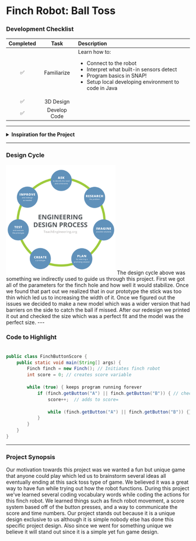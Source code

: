 # Finch Robot: Ball Toss

### Development Checklist

| Completed | Task         | Description |
|:---------:| :-----------:|:------------|
|    ✅     | Familiarize  | Learn how to: <ul><li>Connect to the robot</li><li>Interpret what built-in sensors detect</li><li>Program basics in SNAP!</li><li>Setup local developing environment to code in Java</li></ul>|
|    ✅     | 3D Design    |             |
|    ✅     | Develop Code |             |

---

<details>
<summary><strong>Inspiration for the Project</strong></summary>

Initially we wanted to go for something unique which led us to initially choosing a custom built maze which would be solved by moving a partially stable object so as the robot moves the ball would move within the maze. Although it was too unrealistic and we scrapped the idea. Later to do something unique we decided to do a corn hole toss but with balls.
</details>

---

### Design Cycle
<img src="design_cycle.png" alt="design cycle" width="300" height="300">
The design cycle above was something we indirectly used to guide us through this project. First we got all of the parameters for the finch hole and how well it would stabilize. Once we found that part out we realized that in our prototype the stick was too thin which led us to increasing the width of it. Once we figured out the issues we decided to make a new model which was a wider version that had barriers on the side to catch the ball if missed. After our redesign we printed it out and checked the size which was a perfect fit and the model was the perfect size.
---

### Code to Highlight
``` java

public class FinchButtonScore {
    public static void main(String[] args) {
        Finch finch = new Finch(); // Initiates finch robot
        int score = 0; // creates score variable

        while (true) { keeps program running forever
            if (finch.getButton("A") || finch.getButton("B")) { // checks if either button is pressed
                score++;  // adds to score=

                while (finch.getButton("A") || finch.getButton("B")) {} // the program wont do anything if it is held
            }
        }
    }
}

```

---
### Project Synopsis
Our motivation towards this project was we wanted a fun but unique game that anyone could play which led us to brainstorm several ideas all eventually ending at this sack toss type of game. We believed it was a great way to have fun while trying out how the robot functions.
During this project we've learned several coding vocabulary words while coding the actions for this finch robot. We learned things such as finch robot movement, a score system based off of the button presses, and a way to communicate the score and time numbers.
Our project stands out because it is a unique design exclusive to us although it is simple nobody else has done this specific project design. Also since we went for something unique we believe it will stand out since it is a simple yet fun game design.
